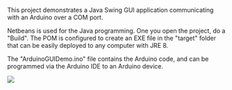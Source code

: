 This project demonstrates a Java Swing GUI application communicating with an Arduino over a COM port.

Netbeans is used for the Java programming. One you open the project, do a "Build". The POM is configured to create an EXE file in the "target" folder that can be easily deployed to any computer with JRE 8.

The "ArduinoGUIDemo.ino" file contains the Arduino code, and can be programmed via the Arduino IDE to an Arduino device.

![](https://i.imgur.com/0M4iivv.png)
